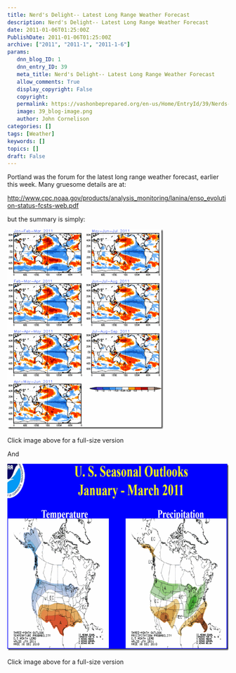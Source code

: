 ```yaml
---
title: Nerd's Delight-- Latest Long Range Weather Forecast
description: Nerd's Delight-- Latest Long Range Weather Forecast
date: 2011-01-06T01:25:00Z
PublishDate: 2011-01-06T01:25:00Z
archive: ["2011", "2011-1", "2011-1-6"]
params:
   dnn_blog_ID: 1
   dnn_entry_ID: 39
   meta_title: Nerd's Delight-- Latest Long Range Weather Forecast
   allow_comments: True
   display_copyright: False
   copyright: 
   permalink: https://vashonbeprepared.org/en-us/Home/EntryId/39/Nerds-Delight-Latest-Long-Range-Weather-Forecast
   image: 39_blog-image.png
   author: John Cornelison
categories: []
tags: [Weather]
keywords: []
topics: []
draft: False
---
```


<p>Portland was the forum for the latest long range weather forecast, earlier this week. Many gruesome details are at:</p>
<p><a href="http://www.cpc.noaa.gov/products/analysis_monitoring/lanina/enso_evolution-status-fcsts-web.pdf">http://www.cpc.noaa.gov/products/analysis_monitoring/lanina/enso_evolution-status-fcsts-web.pdf</a></p>
<p>but the summary is simply:</p>
<p><a href="/images/dnnBlog/1/39/WLW-NerdsDelightLatestLongRangeWeatherForeca_F550-clip_image002_2.gif"><img title="clip_image002" border="0" alt="clip_image002" width="355" height="454" style="border-bottom: 0px; border-left: 0px; display: inline; border-top: 0px; border-right: 0px" src="/images/dnnBlog/1/39/WLW-NerdsDelightLatestLongRangeWeatherForeca_F550-clip_image002_thumb.gif" /></a></p>
<p>Click image above for a full-size version</p>
<p>And</p>
<p><a href="/images/dnnBlog/1/39/WLW-NerdsDelightLatestLongRangeWeatherForeca_F550-clip_image004_2.gif"><img title="clip_image004" border="0" alt="clip_image004" width="694" height="424" style="border-bottom: 0px; border-left: 0px; display: inline; border-top: 0px; border-right: 0px" src="/images/dnnBlog/1/39/WLW-NerdsDelightLatestLongRangeWeatherForeca_F550-clip_image004_thumb.gif" /></a></p>
<p>Click image above for a full-size version</p>
